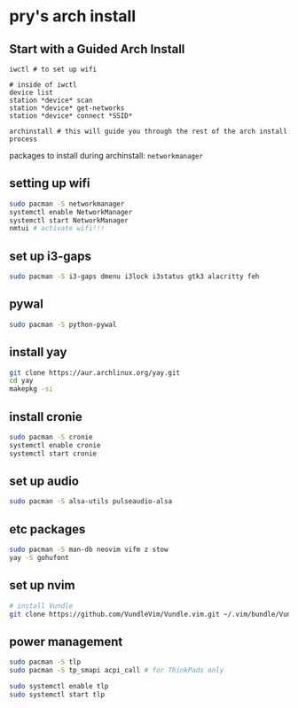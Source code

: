 # pry's arch install

## Start with a Guided Arch Install
```
iwctl # to set up wifi

# inside of iwctl
device list
station *device* scan
station *device* get-networks
station *device* connect *SSID*

archinstall # this will guide you through the rest of the arch install process
```
packages to install during archinstall: `networkmanager`

## setting up wifi
```sh
sudo pacman -S networkmanager
systemctl enable NetworkManager
systemctl start NetworkManager
nmtui # activate wifi!!!
```

## set up i3-gaps
```sh
sudo pacman -S i3-gaps dmenu i3lock i3status gtk3 alacritty feh
```

## pywal
```sh
sudo pacman -S python-pywal
```

## install yay
```sh
git clone https://aur.archlinux.org/yay.git
cd yay
makepkg -si
```

## install cronie
```sh
sudo pacman -S cronie
systemctl enable cronie
systemctl start cronie
```

## set up audio
```sh
sudo pacman -S alsa-utils pulseaudio-alsa
```

## etc packages
```sh
sudo pacman -S man-db neovim vifm z stow
yay -S gohufont
```

## set up nvim
```sh
# install Vundle
git clone https://github.com/VundleVim/Vundle.vim.git ~/.vim/bundle/Vundle.vim
```

## power management
```sh
sudo pacman -S tlp
sudo pacman -S tp_smapi acpi_call # for ThinkPads only

sudo systemctl enable tlp
sudo systemctl start tlp
```
